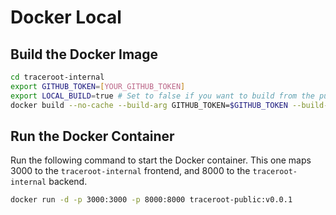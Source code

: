 # Docker Local

## Build the Docker Image

```bash
cd traceroot-internal
export GITHUB_TOKEN=[YOUR_GITHUB_TOKEN]
export LOCAL_BUILD=true # Set to false if you want to build from the public repo
docker build --no-cache --build-arg GITHUB_TOKEN=$GITHUB_TOKEN --build-arg LOCAL_BUILD=$LOCAL_BUILD -t traceroot-public:v0.0.1 -f ./docker/public/Dockerfile .
```

## Run the Docker Container

Run the following command to start the Docker container. This one maps 3000 to the `traceroot-internal` frontend, and 8000 to the `traceroot-internal` backend.

```bash
docker run -d -p 3000:3000 -p 8000:8000 traceroot-public:v0.0.1
```
